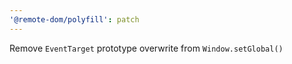 ```yaml
---
'@remote-dom/polyfill': patch
---
```


Remove `EventTarget` prototype overwrite from `Window.setGlobal()`
